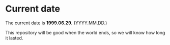 # Current date

The current date is **1999.06.29.** (YYYY.MM.DD.)

This repository will be good when the world ends, so we will know how long it lasted.